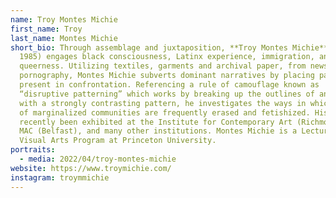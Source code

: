 ```yaml
---
name: Troy Montes Michie
first_name: Troy
last_name: Montes Michie
short_bio: Through assemblage and juxtaposition, **Troy Montes Michie** (b.
  1985) engages black consciousness, Latinx experience, immigration, and
  queerness. Utilizing textiles, garments and archival paper, from newsprint to
  pornography, Montes Michie subverts dominant narratives by placing past and
  present in confrontation. Referencing a rule of camouflage known as
  “disruptive patterning” which works by breaking up the outlines of an object
  with a strongly contrasting pattern, he investigates the ways in which bodies
  of marginalized communities are frequently erased and fetishized. His work has
  recently been exhibited at the Institute for Contemporary Art (Richmond), The
  MAC (Belfast), and many other institutions. Montes Michie is a Lecturer in the
  Visual Arts Program at Princeton University.
portraits:
  - media: 2022/04/troy-montes-michie
website: https://www.troymichie.com/
instagram: troymmichie
---
```

